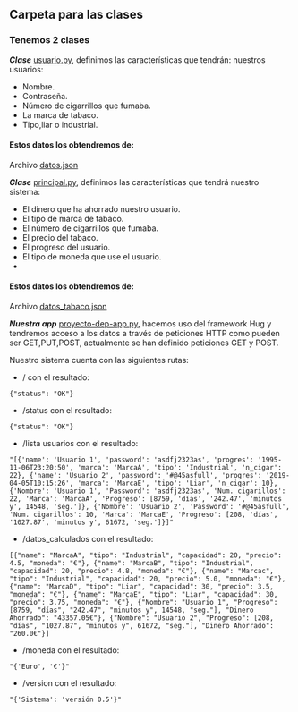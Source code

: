 ## Carpeta para las clases

### Tenemos 2 clases
***Clase*** [usuario.py](https://github.com/juaneml/IV_1920_Proyecto/blob/master/src/usuario.py), definimos las características que tendrán: nuestros usuarios:
- Nombre. 
- Contraseña.
- Número de cigarrillos que fumaba.
- La marca de tabaco.
- Tipo,liar o industrial.

#### Estos datos los obtendremos de:
Archivo [datos.json](https://github.com/juaneml/IV_1920_Proyecto/blob/master/json/datos.json)

***Clase*** [principal.py](), definimos las características que tendrá nuestro sistema:
- El dinero que ha ahorrado nuestro usuario.
- El tipo de marca de tabaco.
- El número de cigarrillos que fumaba.
- El precio del tabaco.
- El progreso del usuario.
- El tipo de moneda que use el usuario.
- 
#### Estos datos los obtendremos de:
Archivo [datos_tabaco.json](https://github.com/juaneml/IV_1920_Proyecto/blob/master/json/datos_tabaco.json)


***Nuestra app*** [proyecto-dep-app.py](https://github.com/juaneml/IV_1920_Proyecto/blob/master/src/proyecto-dep-app.py), hacemos uso del framework Hug y tendremos acceso a los datos a través de peticiones HTTP como pueden ser GET,PUT,POST, actualmente se han definido peticiones GET y POST.

Nuestro sistema cuenta con las siguientes rutas:

- / con el resultado:
~~~
{"status": "OK"}
~~~
- /status  con el resultado: 
~~~
{"status": "OK"}
~~~
- /lista usuarios con el resultado:
~~~
"[{'name': 'Usuario 1', 'password': 'asdfj2323as', 'progres': '1995-11-06T23:20:50', 'marca': 'MarcaA', 'tipo': 'Industrial', 'n_cigar': 22}, {'name': 'Usuario 2', 'password': '#@45asfull', 'progres': '2019-04-05T10:15:26', 'marca': 'MarcaE', 'tipo': 'Liar', 'n_cigar': 10}, {'Nombre': 'Usuario 1', 'Password': 'asdfj2323as', 'Num. cigarillos': 22, 'Marca': 'MarcaA', 'Progreso': [8759, 'días', '242.47', 'minutos y', 14548, 'seg.']}, {'Nombre': 'Usuario 2', 'Password': '#@45asfull', 'Num. cigarillos': 10, 'Marca': 'MarcaE', 'Progreso': [208, 'días', '1027.87', 'minutos y', 61672, 'seg.']}]"
~~~
- /datos_calculados con el resultado:
~~~
[{"name": "MarcaA", "tipo": "Industrial", "capacidad": 20, "precio": 4.5, "moneda": "€"}, {"name": "MarcaB", "tipo": "Industrial", "capacidad": 20, "precio": 4.8, "moneda": "€"}, {"name": "Marcac", "tipo": "Industrial", "capacidad": 20, "precio": 5.0, "moneda": "€"}, {"name": "MarcaD", "tipo": "Liar", "capacidad": 30, "precio": 3.5, "moneda": "€"}, {"name": "MarcaE", "tipo": "Liar", "capacidad": 30, "precio": 3.75, "moneda": "€"}, {"Nombre": "Usuario 1", "Progreso": [8759, "días", "242.47", "minutos y", 14548, "seg."], "Dinero Ahorrado": "43357.05€"}, {"Nombre": "Usuario 2", "Progreso": [208, "días", "1027.87", "minutos y", 61672, "seg."], "Dinero Ahorrado": "260.0€"}]
~~~

- /moneda con el resultado:
~~~
"{'Euro', '€'}"
~~~
- /version con el resultado:
~~~
"{'Sistema': 'versión 0.5'}"
~~~
